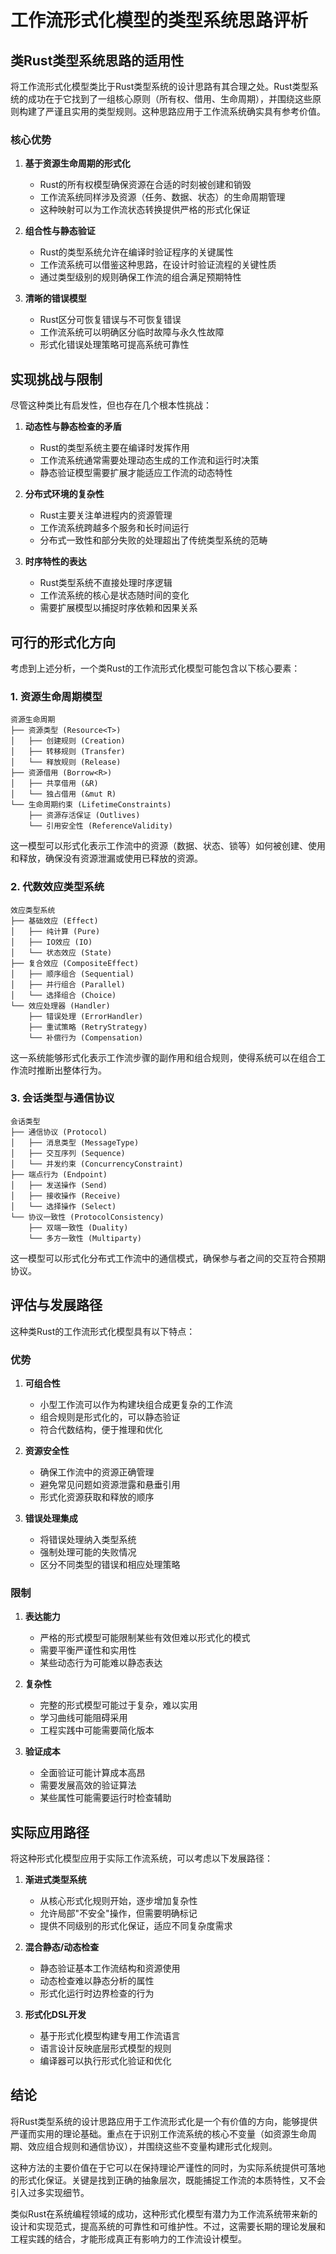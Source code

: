 # 工作流形式化模型的类型系统思路评析

## 类Rust类型系统思路的适用性

将工作流形式化模型类比于Rust类型系统的设计思路有其合理之处。Rust类型系统的成功在于它找到了一组核心原则（所有权、借用、生命周期），并围绕这些原则构建了严谨且实用的类型规则。这种思路应用于工作流系统确实具有参考价值。

### 核心优势

1. **基于资源生命周期的形式化**
   - Rust的所有权模型确保资源在合适的时刻被创建和销毁
   - 工作流系统同样涉及资源（任务、数据、状态）的生命周期管理
   - 这种映射可以为工作流状态转换提供严格的形式化保证

2. **组合性与静态验证**
   - Rust的类型系统允许在编译时验证程序的关键属性
   - 工作流系统可以借鉴这种思路，在设计时验证流程的关键性质
   - 通过类型级别的规则确保工作流的组合满足预期特性

3. **清晰的错误模型**
   - Rust区分可恢复错误与不可恢复错误
   - 工作流系统可以明确区分临时故障与永久性故障
   - 形式化错误处理策略可提高系统可靠性

## 实现挑战与限制

尽管这种类比有启发性，但也存在几个根本性挑战：

1. **动态性与静态检查的矛盾**
   - Rust的类型系统主要在编译时发挥作用
   - 工作流系统通常需要处理动态生成的工作流和运行时决策
   - 静态验证模型需要扩展才能适应工作流的动态特性

2. **分布式环境的复杂性**
   - Rust主要关注单进程内的资源管理
   - 工作流系统跨越多个服务和长时间运行
   - 分布式一致性和部分失败的处理超出了传统类型系统的范畴

3. **时序特性的表达**
   - Rust类型系统不直接处理时序逻辑
   - 工作流系统的核心是状态随时间的变化
   - 需要扩展模型以捕捉时序依赖和因果关系

## 可行的形式化方向

考虑到上述分析，一个类Rust的工作流形式化模型可能包含以下核心要素：

### 1. 资源生命周期模型

```text
资源生命周期
├── 资源类型 (Resource<T>)
│   ├── 创建规则 (Creation)
│   ├── 转移规则 (Transfer)
│   └── 释放规则 (Release)
├── 资源借用 (Borrow<R>)
│   ├── 共享借用 (&R)
│   └── 独占借用 (&mut R)
└── 生命周期约束 (LifetimeConstraints)
    ├── 资源存活保证 (Outlives)
    └── 引用安全性 (ReferenceValidity)

```

这一模型可以形式化表示工作流中的资源（数据、状态、锁等）如何被创建、使用和释放，确保没有资源泄漏或使用已释放的资源。

### 2. 代数效应类型系统

```text
效应类型系统
├── 基础效应 (Effect)
│   ├── 纯计算 (Pure)
│   ├── IO效应 (IO)
│   └── 状态效应 (State)
├── 复合效应 (CompositeEffect)
│   ├── 顺序组合 (Sequential)
│   ├── 并行组合 (Parallel)
│   └── 选择组合 (Choice)
└── 效应处理器 (Handler)
    ├── 错误处理 (ErrorHandler)
    ├── 重试策略 (RetryStrategy)
    └── 补偿行为 (Compensation)

```

这一系统能够形式化表示工作流步骤的副作用和组合规则，使得系统可以在组合工作流时推断出整体行为。

### 3. 会话类型与通信协议

```text
会话类型
├── 通信协议 (Protocol)
│   ├── 消息类型 (MessageType)
│   ├── 交互序列 (Sequence)
│   └── 并发约束 (ConcurrencyConstraint)
├── 端点行为 (Endpoint)
│   ├── 发送操作 (Send)
│   ├── 接收操作 (Receive)
│   └── 选择操作 (Select)
└── 协议一致性 (ProtocolConsistency)
    ├── 双端一致性 (Duality)
    └── 多方一致性 (Multiparty)

```

这一模型可以形式化分布式工作流中的通信模式，确保参与者之间的交互符合预期协议。

## 评估与发展路径

这种类Rust的工作流形式化模型具有以下特点：

### 优势

1. **可组合性**
   - 小型工作流可以作为构建块组合成更复杂的工作流
   - 组合规则是形式化的，可以静态验证
   - 符合代数结构，便于推理和优化

2. **资源安全性**
   - 确保工作流中的资源正确管理
   - 避免常见问题如资源泄露和悬垂引用
   - 形式化资源获取和释放的顺序

3. **错误处理集成**
   - 将错误处理纳入类型系统
   - 强制处理可能的失败情况
   - 区分不同类型的错误和相应处理策略

### 限制

1. **表达能力**
   - 严格的形式模型可能限制某些有效但难以形式化的模式
   - 需要平衡严谨性和实用性
   - 某些动态行为可能难以静态表达

2. **复杂性**
   - 完整的形式模型可能过于复杂，难以实用
   - 学习曲线可能阻碍采用
   - 工程实践中可能需要简化版本

3. **验证成本**
   - 全面验证可能计算成本高昂
   - 需要发展高效的验证算法
   - 某些属性可能需要运行时检查辅助

## 实际应用路径

将这种形式化模型应用于实际工作流系统，可以考虑以下发展路径：

1. **渐进式类型系统**
   - 从核心形式化规则开始，逐步增加复杂性
   - 允许局部"不安全"操作，但需要明确标记
   - 提供不同级别的形式化保证，适应不同复杂度需求

2. **混合静态/动态检查**
   - 静态验证基本工作流结构和资源使用
   - 动态检查难以静态分析的属性
   - 形式化运行时边界检查的行为

3. **形式化DSL开发**
   - 基于形式化模型构建专用工作流语言
   - 语言设计反映底层形式模型的规则
   - 编译器可以执行形式化验证和优化

## 结论

将Rust类型系统的设计思路应用于工作流形式化是一个有价值的方向，能够提供严谨而实用的理论基础。重点在于识别工作流系统的核心不变量（如资源生命周期、效应组合规则和通信协议），并围绕这些不变量构建形式化规则。

这种方法的主要价值在于它可以在保持理论严谨性的同时，为实际系统提供可落地的形式化保证。关键是找到正确的抽象层次，既能捕捉工作流的本质特性，又不会引入过多实现细节。

类似Rust在系统编程领域的成功，这种形式化模型有潜力为工作流系统带来新的设计和实现范式，提高系统的可靠性和可维护性。不过，这需要长期的理论发展和工程实践的结合，才能形成真正有影响力的工作流设计模型。
